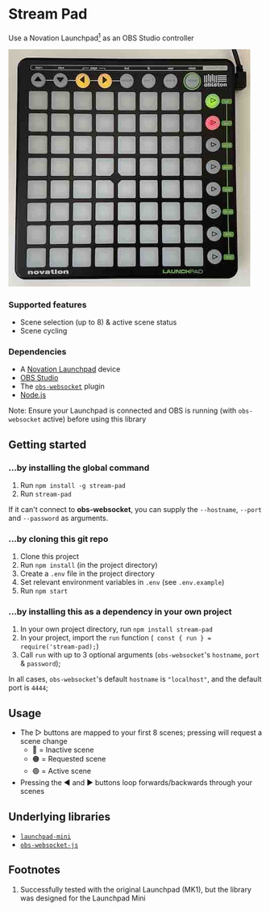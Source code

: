 # Stream Pad

Use a Novation Launchpad[<sup>1</sup>](#fnd1) as an OBS Studio controller

![Running on a device](demo.jpg)

### Supported features

- Scene selection (up to 8) & active scene status
- Scene cycling

### Dependencies

- A [Novation Launchpad](https://novationmusic.com/en/launch/launchpad-mini) device
- [OBS Studio](https://obsproject.com/)
- The [`obs-websocket`](https://github.com/Palakis/obs-websocket) plugin
- [Node.js](https://nodejs.org/en/)

Note: Ensure your Launchpad is connected and OBS is running (with `obs-websocket` active) before using this library

## Getting started

### ...by installing the global command

1. Run `npm install -g stream-pad`
2. Run `stream-pad`

If it can't connect to **obs-websocket**, you can supply the `--hostname`, `--port` and `--password` as arguments.

### ...by cloning this git repo

1. Clone this project
2. Run `npm install` (in the project directory)
3. Create a `.env` file in the project directory
4. Set relevant environment variables in `.env` (see `.env.example`)
5. Run `npm start`

### ...by installing this as a dependency in your own project

1. In your own project directory, run `npm install stream-pad`
2. In your project, import the `run` function (` const { run } = require('stream-pad);`)
3. Call `run` with up to 3 optional arguments (`obs-websocket`'s `hostname`, `port` & `password`);

In all cases, `obs-websocket`'s default `hostname` is `"localhost"`, and the default port is `4444`;

## Usage

- The ▷ buttons are mapped to your first 8 scenes; pressing will request a scene change
  - 🔴 = Inactive scene
  - 🟠 = Requested scene
  - 🟢 = Active scene
- Pressing the ◀ and ▶ buttons loop forwards/backwards through your scenes

## Underlying libraries

- [`launchpad-mini`](https://github.com/Granjow/launchpad-mini)
- [`obs-websocket-js`](https://github.com/obs-websocket-community-projects/obs-websocket-js)

## Footnotes

1. <span id="fnd1"></span> Successfully tested with the original Launchpad (MK1), but the library was designed for the Launchpad Mini
